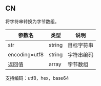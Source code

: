 ## CN

将字符串转换为字节数组。

|参数名|类型|说明|
|-----|----|---|
|str|string|目标字符串|
|encoding=utf8|string|字符串编码|
|返回值|array|字节数组|

支持编码：utf8，hex，base64